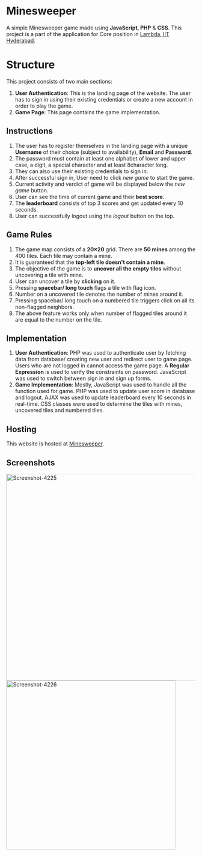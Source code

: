 # Minesweeper

A simple Minesweeper game made using **JavaScript, PHP** & **CSS**. This project is a part of the application for Core position in [Lambda, IIT Hyderabad](https://iith.dev/).


# Structure

This project consists of two main sections:
 1. **User Authentication**: This is the landing page of the website. The user has to sign in using their existing credentials or create a new account in order to play the game.
 2. **Game Page**: This page contains the game implementation.
 
## Instructions
 1. The user has to register themselves in the landing page with a unique **Username** of their choice (subject to availability), **Email** and **Password**.
 4. The password must contain at least one alphabet of lower and upper case, a digit, a special character and at least 8character long.
 5. They can also use their existing credentials to sign in.
 6. After successful sign in, User need to click *new game* to start the game.
 7. Current activity and verdict of game will be displayed below the *new game* button.
 8. User can see the time of current game and their **best score**.
 9. The **leaderboard** consists of top 3 scores and get updated every 10 seconds.
 10. User can successfully logout using the *logout* button on the top.
 
 
## Game Rules
 
 1. The game map consists of a **20&times;20** grid. There are **50 mines** among the 400 tiles. Each tile may contain a mine.
 12. It is guaranteed that the **top-left tile doesn't contain a mine**.
 13. The objective of the game is to **uncover all the empty tiles** without uncovering a tile with mine.
 14. User can uncover a tile by **clicking** on it.
 15. Pressing **spacebar/ long touch** flags a tile with flag icon.
 16. Number on a uncovered tile denotes the number of mines around it.
 17. Pressing spacebar/ long touch on a numbered tile triggers click on all its non-flagged neighbors.
 18. The above feature works only when number of flagged tiles around it are equal to the number on the tile.
## Implementation
 1. **User Authentication**: PHP was used to authenticate user by fetching data from database/ creating new user and redirect user to game page. Users who are not logged in cannot access the game page. A **Regular Expression** is used to verify the constraints on password. JavaScript was used to switch between sign in and sign up forms.
 2. **Game Implementation**: Mostly, JavaScript was used to handle all the function used for game. PHP was used to update user score in database and logout. AJAX was used to update leaderboard every 10 seconds in real-time. CSS classes were used to determine the tiles with mines, uncovered tiles and numbered tiles.

## Hosting

This website is hosted at [Minesweeper](https://minesweeper.free.nf).

## Screenshots

<a href="https://ibb.co/2jHStGH"><img src="https://i.ibb.co/Q6tkNyt/Screenshot-4225.png" alt="Screenshot-4225" border="0" width="550px"/></a>
<a href="https://ibb.co/pPDZcD3"><img src="https://i.ibb.co/59DvmD5/Screenshot-4226.png" alt="Screenshot-4226" border="0" width="450px"/></a>
